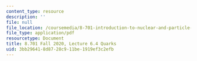 ```yaml
---
content_type: resource
description: ''
file: null
file_location: /coursemedia/8-701-introduction-to-nuclear-and-particle-physics-fall-2020/3bb296418d8728c911be1919ef3c2efb_MIT8_701f20_lec6.4.pdf
file_type: application/pdf
resourcetype: Document
title: 8.701 Fall 2020, Lecture 6.4 Quarks
uid: 3bb29641-8d87-28c9-11be-1919ef3c2efb
---
```

